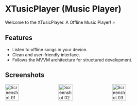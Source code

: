 
# XTusicPlayer (Music Player)

Welcome to the XTusicPlayer. A Offline Music Player! 🎶

## Features

- Listen to offline songs in your device.
- Clean and user-friendly interface.
- Follows the MVVM architecture for structured development.


## Screenshots
<div style="display:flex; justify-content: space-between;">
    <img src="https://github.com/amishsxt/XTusic-Player/assets/93335461/eb2fc68a-3c55-4085-9d52-dfd2663e8925.png" alt="Screenshot 01" width="30%">
    <img src="https://github.com/amishsxt/XTusic-Player/assets/93335461/844e03b4-1b45-4a2d-b598-739959ff28d1.png" alt="Screenshot 02" width="30%">
    <img src="https://github.com/amishsxt/XTusic-Player/assets/93335461/9cc0b87e-ceb0-46a3-b835-3f06aa6b3bc6.png" alt="Screenshot 03" width="30%">
</div>





